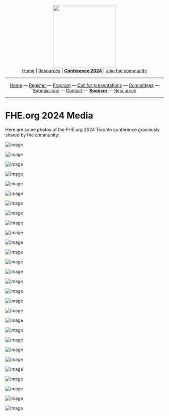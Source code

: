 <!-- Main header navigation -->
<p align="center">
  <img width="200" src="https://user-images.githubusercontent.com/5758427/180978488-db825482-5a58-4c7c-9589-c494a6f0be04.png"><br/>
  <a href="https://fhe-org.github.io">Home</a> | <a href="https://fhe-org.github.io/resources">Resources</a> | <b><a href="https://fhe-org.github.io/conferences/conference-2024/">Conference 2024</a></b> | <a href="https://fhe-org.github.io/community">Join the community</a>
</p>
<hr/>
<!-- /Main header navigation -->



<!-- Header conference 2024 links -->
<p align="center">
  <a href="https://fhe-org.github.io/conferences/conference-2024/">Home</a>
  —
  <a href="https://lu.ma/fhe-org-conference-2024-tickets">Register</a>
  —
  <a href="https://fhe-org.github.io/conferences/conference-2024/program">Program</a>
  —
  <a href="https://fhe-org.github.io/conferences/conference-2024/call-for-presentations"> Call for presentations</a>
  —
  <a href="https://fhe-org.github.io/conferences/conference-2024/committees">Committees</a>
  —
  <a href="https://easychair.org/conferences/?conf=fheorg2024" target="_blank">Submissions</a>
  —
  <a href="https://fhe-org.github.io/conferences/conference-2024/contact">Contact</a>
  —
  <a href="https://fhe-org.github.io/conferences/conference-2024/sponsor"><b>Sponsor</b></a>
  —
  <a href="https://fhe-org.github.io/conferences/conference-2024/resources">Resources</a>
</p>
<hr/>
<!-- /Header conference 2024 links -->


# FHE.org 2024 Media

Here are some photos of the FHE.org 2024 Toronto conference graciously shared by the community: 

![image](https://github.com/FHE-org/fhe-org.github.io/assets/37557436/bf511786-98af-4465-aa7b-b695c752091f)

![image](https://github.com/FHE-org/fhe-org.github.io/assets/37557436/43915bdd-0a46-4dbe-90a5-51f6b657fd78)

![image](https://github.com/FHE-org/fhe-org.github.io/assets/37557436/bc766c60-eb91-4c52-a019-c7867ebe6de9)

![image](https://github.com/FHE-org/fhe-org.github.io/assets/37557436/84200d4a-380e-45ee-96e4-4d29370c588b)

![image](https://github.com/FHE-org/fhe-org.github.io/assets/37557436/85ed3beb-2ee3-43ea-899b-2725f97498ca)

![image](https://github.com/FHE-org/fhe-org.github.io/assets/37557436/e1370579-db55-47db-9512-475db7f747d2)

![image](https://github.com/FHE-org/fhe-org.github.io/assets/37557436/5d185204-8178-41ee-8c25-58224a6552b9)

![image](https://github.com/FHE-org/fhe-org.github.io/assets/37557436/134c7571-5e60-446c-8b71-0f3a85065211)

![image](https://github.com/FHE-org/fhe-org.github.io/assets/37557436/ccdd0daf-cd49-4497-b1a8-493da79f9163)

![image](https://github.com/FHE-org/fhe-org.github.io/assets/37557436/b8ea3995-6378-4966-b084-18bf4c3e6af0)

![image](https://github.com/FHE-org/fhe-org.github.io/assets/37557436/1196f1b6-e942-4ab3-9c0b-be9898450359)

![image](https://github.com/FHE-org/fhe-org.github.io/assets/37557436/3b6c2ba1-72f9-46a9-9289-c443b12d5c3f)

![image](https://github.com/FHE-org/fhe-org.github.io/assets/37557436/d65c1bc7-56c6-43d6-adcb-d57fd2f37cba)

![image](https://github.com/FHE-org/fhe-org.github.io/assets/37557436/fb13752c-a8c3-458c-9ed7-d184347884e3)

![image](https://github.com/FHE-org/fhe-org.github.io/assets/37557436/549f2ee7-78d7-42a5-86ea-bf4ea10909c7)

![image](https://github.com/FHE-org/fhe-org.github.io/assets/37557436/0edb990b-9377-441f-ace4-d342cde5901d)

![image](https://github.com/FHE-org/fhe-org.github.io/assets/37557436/8bdf7775-dd0d-485f-888a-602bb2b49588)

![image](https://github.com/FHE-org/fhe-org.github.io/assets/37557436/1736a6c3-e2c7-4504-bfd7-d6b99f5b2d3b)

![image](https://github.com/FHE-org/fhe-org.github.io/assets/37557436/077085ff-580d-4c1d-9311-f122eae26cd2)

![image](https://github.com/FHE-org/fhe-org.github.io/assets/37557436/28e86882-4277-4a03-8247-5a2b89c1703d)

![image](https://github.com/FHE-org/fhe-org.github.io/assets/37557436/a3ddce34-a1b4-4017-825f-2a3409f4bde1)

![image](https://github.com/FHE-org/fhe-org.github.io/assets/37557436/e41b5c9a-0bf1-4c0e-81c1-9777d677fa94)

![image](https://github.com/FHE-org/fhe-org.github.io/assets/37557436/ff4be452-451f-4af3-ac16-3b4aaa89729b)

![image](https://github.com/FHE-org/fhe-org.github.io/assets/37557436/b638871e-31c2-4c32-964c-41b99171914c)

![image](https://github.com/FHE-org/fhe-org.github.io/assets/37557436/a433139d-ca19-419f-8e79-0ef0297ba447)

![image](https://github.com/FHE-org/fhe-org.github.io/assets/37557436/d03c86e0-5f4d-41b4-b45b-70b620a1f1d1)

![image](https://github.com/FHE-org/fhe-org.github.io/assets/37557436/73a9da73-d5d5-408d-8bbd-b232b4e2a9fe)

![image](https://github.com/FHE-org/fhe-org.github.io/assets/37557436/b3e20ad1-ebc8-44c8-8e72-7105be55e741)



